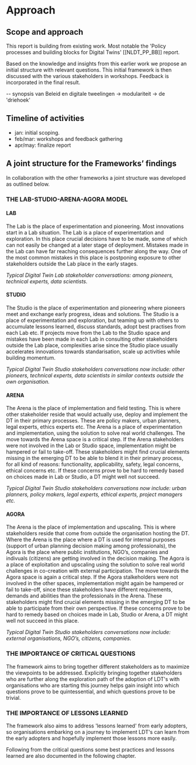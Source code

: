 # Approach

## Scope and approach 

This report is building from existing work. Most notable the 'Policy processes and building blocks for Digital Twins' [[NLDT_PP_BB]] report.

Based on the knowledge and insights from this earlier work we propose an initial structure with relevant questions. 
This initial framework is then discussed with the various stakeholders in workshops. Feedback is incorporated in the final result.

-- synopsis van Beleid en digitale tweelingen
-> modulariteit
-> de 'driehoek'

## Timeline of activities 

- jan: initial scoping.
- feb/mar: workshops and feedback gathering
- apr/may: finalize report

## A joint structure for the Frameworks’ findings 

In collaboration with the other frameworks a joint structure was developed as outlined below.

### THE LAB-STUDIO-ARENA-AGORA MODEL

#### LAB
The Lab is the place of experimentation and pioneering. Most innovations start in a Lab situation. The Lab is a place of experimentation and exploration. In this place crucial decisions have to be made, some of which can not easily be changed at a later stage of deployment. Mistakes made in the Lab can have far reaching consequences further along the way. One of the most common mistakes in this place is postponing exposure to other stakeholders outside the Lab place in the early stages. 

*Typical Digital Twin Lab stakeholder conversations: among pioneers, technical experts, data scientists.*

#### STUDIO
The Studio is the place of experimentation and pioneering where pioneers meet and exchange early progress, ideas and solutions. The Studio is a place of experimentation and exploration, but teaming up with others to accumulate lessons learned, discuss standards, adopt best practises from each Lab etc. If projects move from the Lab to the Studio space and mistakes have been made in each Lab in consulting other stakeholders outside the Lab place, complexities arise since the Studio place usually accelerates innovations towards standarisation, scale up activities while building momentum. 

*Typical Digital Twin Studio stakeholders conversations now include: other pioneers, technical experts, data scientists in similar contexts outside the own organisation.*

#### ARENA
The Arena is the place of implementation and field testing. This is where other stakeholder reside that would actually use, deploy and implement the DT in their primary processes. These are policy makers, urban planners, legal experts, ethics experts etc. The Arena is a place of experimentation and implementation, using the solution to solve real world challenges. The move towards the Arena space is a critical step. If the Arena stakeholders were not involved in the Lab or Studio space, implementation might be hampered or fail to take-off. These stakeholders might find crucial elements missing in the emerging DT to be able to blend it in their primary process, for all kind of reasons: functionality, applicability, safety, legal concerns, ethical concerns etc. If these concerns prove to be hard to remedy based on choices made in Lab or Studio, a DT might well not succeed. 

*Typical Digital Twin Studio stakeholders conversations now include: urban planners, policy makers, legal experts, ethical experts, project managers etc.*

#### AGORA
The Arena is the place of implementation and upscaling. This is where stakeholders reside that come from outside the organisation hosting the DT. Where the Arena is the place where a DT is used for internal purposes (support of urban planning decision making among professionals), the Agora is the place where public institutions, NGO’s, companies and indivuals (citizens) are getting involved in the decision making. The Agora is a place of exploitation and upscaling using the solution to solve real world challenges in co-creation with external participation. The move towards the Agora space is again a critical step. If the Agora stalkeholders were not involved in the other spaces, implementation might again be hampered or fail to take-off, since these stakeholders have different requirements, demands and abilities than the professionals in the Arena. These stakeholders might find crucial elements missing in the emerging DT to be able to participate from their own perspective. If these concerns prove to be hard to remedy based on choices made in Lab, Studio or Arena, a DT might well not succeed in this place. 

*Typical Digital Twin Studio stakeholders conversations now include: external organisations, NGO’s, citizens, companies.*

### THE IMPORTANCE OF CRITICAL QUESTIONS

The framework aims to bring together different stakeholders as to maximize the viewpoints to be addressed. 
Explicitly bringing together stakeholders who are further along the exploration path of the adoption of LDT's with organisations who are starting this journey helps gain insight into which questions prove to be quintessential, and which questions prove to be trivial.


### THE IMPORTANCE OF LESSONS LEARNED

The framework also aims to address 'lessons learned' from early adopters, so organisations embarking on a journey to implement LDT's can learn from the early adopters and hopefully implement those lessons more easily.

Following from the critical questions some best practices and lessons learned are also documented in the following chapter.

